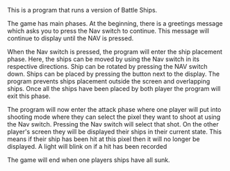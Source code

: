 This is a program that runs a version of Battle Ships.

The game has main phases. At the beginning, there is a greetings message which asks you to press the Nav switch to continue. This message will continue to display until the NAV is pressed.

When the Nav switch is pressed, the program will enter the ship placement phase. Here, the ships can be moved by using the Nav switch in its respective directions. Ship can be rotated by pressing the NAV switch down. Ships can be placed by pressing the button next to the display. The program prevents ships placement outside the screen and overlapping ships. Once all the ships have been placed by both player the program will exit this phase.

The program will now enter the attack phase where one player will put into shooting mode where they can select the pixel they want to shoot at using the Nav switch. Pressing the Nav switch will select that shot. On the other player's screen they will be displayed their ships in their current state. This means if their ship has been hit at this pixel then it will no longer be displayed. A light will blink on if a hit has been recorded

The game will end when one players ships have all sunk.
